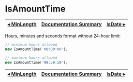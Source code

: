 # IsAmountTime

[◂ MinLength](07-minlength.md) | [Documentation Summary](index.md) | [IsDate ▸](08-isdate.md)
-- | -- | --

Hours, minutes and seconds format without 24-hour limit:

```php
// minimum hours allowed
new IsAmountTime('00:00:00');

// maximum hours allowed
new IsAmountTime('99:59:59');
```

[◂ MinLength](07-minlength.md) | [Documentation Summary](index.md) | [IsDate ▸](08-isdate.md)
-- | -- | --
